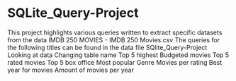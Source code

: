 # SQLite_Query-Project
This project highlights various queries written to extract specific datasets from the data IMDB 250 MOVIES - IMDB 250 Movies.csv
The queries for the following titles can be found in the data file SQlite_Query-Project
Looking at data
Changing table name
Top 5 highest Budgeted movies 
Top 5 rated movies 
Top 5 box office
Most popular Genre
Movies per rating
Best year for movies
Amount of movies per year
